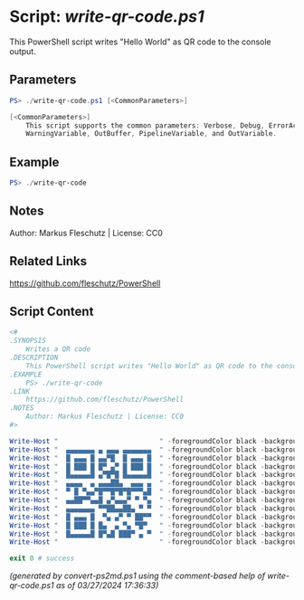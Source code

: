 Script: *write-qr-code.ps1*
========================

This PowerShell script writes "Hello World" as QR code to the console output.

Parameters
----------
```powershell
PS> ./write-qr-code.ps1 [<CommonParameters>]

[<CommonParameters>]
    This script supports the common parameters: Verbose, Debug, ErrorAction, ErrorVariable, WarningAction, 
    WarningVariable, OutBuffer, PipelineVariable, and OutVariable.
```

Example
-------
```powershell
PS> ./write-qr-code

```

Notes
-----
Author: Markus Fleschutz | License: CC0

Related Links
-------------
https://github.com/fleschutz/PowerShell

Script Content
--------------
```powershell
<#
.SYNOPSIS
	Writes a QR code
.DESCRIPTION
	This PowerShell script writes "Hello World" as QR code to the console output.
.EXAMPLE
	PS> ./write-qr-code
.LINK
	https://github.com/fleschutz/PowerShell
.NOTES
	Author: Markus Fleschutz | License: CC0
#>

Write-Host "                         " -foregroundColor black -backgroundColor white
Write-Host "  ▄▄▄▄▄▄▄ ▄ ▄▄▄ ▄▄▄▄▄▄▄  " -foregroundColor black -backgroundColor white
Write-Host "  █ ▄▄▄ █ ▄▄▀█  █ ▄▄▄ █  " -foregroundColor black -backgroundColor white
Write-Host "  █ ███ █ █▀ ▄▀ █ ███ █  " -foregroundColor black -backgroundColor white
Write-Host "  █▄▄▄▄▄█ ▄▀█▀█ █▄▄▄▄▄█  " -foregroundColor black -backgroundColor white
Write-Host "  ▄▄▄▄  ▄ ▄▄▄██▄  ▄▄▄ ▄  " -foregroundColor black -backgroundColor white
Write-Host "  ▀ █ ▀▄▄▀█▀▀█▀█▀█▀▀▀▄█  " -foregroundColor black -backgroundColor white
Write-Host "  ▄▄██▀▀▄▄█ ▄▀▄▄▄▀ ▀ ▀▄  " -foregroundColor black -backgroundColor white
Write-Host "  ▄▄▄▄▄▄▄ ▀▀██▄▄██▄ ▀ ▀  " -foregroundColor black -backgroundColor white
Write-Host "  █ ▄▄▄ █  ▀▄ ▄▀ ▀ ██▀▀  " -foregroundColor black -backgroundColor white
Write-Host "  █ ███ █ █▄  ▄ ▀▄ ▀█▀   " -foregroundColor black -backgroundColor white
Write-Host "  █▄▄▄▄▄█ █▀▄█ ███▀ ▄ ▀  " -foregroundColor black -backgroundColor white
Write-Host "                         " -foregroundColor black -backgroundColor white

exit 0 # success
```

*(generated by convert-ps2md.ps1 using the comment-based help of write-qr-code.ps1 as of 03/27/2024 17:36:33)*

